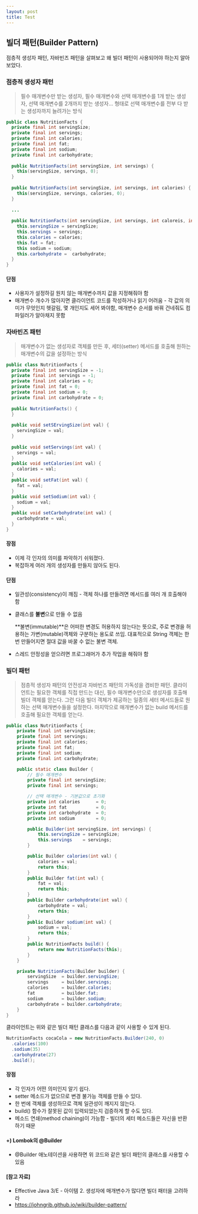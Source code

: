 ```yaml
---
layout: post
title: Test
---
```


## 빌더 패턴(Builder Pattern)

점층적 생성자 패턴, 자바빈즈 패턴을 살펴보고 왜 빌더 패턴이 사용되어야 하는지 알아보았다.



### 점층적 생성자 패턴

> 필수 매개변수만 받는 생성자, 필수 매개변수와 선택 매개변수를 1개 받는 생성자, 선택 매개변수를 2개까지 받는 생성자… 형태로 선택 매개변수를 전부 다 받는 생성자까지 늘려가는 방식

```java
public class NutritionFacts {
  private final int servingSize;
  private final int servings;
  private final int calories;
  private final int fat;
  private final int sodium;
  private final int carbohydrate;
  
  public NutritionFacts(int servingSize, int servings) {
    this(servingSize, servings, 0);
  }
  
  public NutritionFacts(int servingSize, int servings, int calories) {
    this(servingSize, servings, calories, 0);
  }
  
  ...
    
  public NutritionFacts(int servingSize, int servings, int caloreis, int fat, int sodium, int carbohydrate) {
    this.servingSize = servingSize;
    this.servings = servings;
    this.calories = calories;
    this.fat = fat;
    this sodium = sodium;
    this.carbohydrate =  carbohydrate;
  }
}
```

#### 단점

- 사용자가 설정하길 원치 않는 매개변수까지 값을 지정해줘야 함
- 매개변수 개수가 많아지면 클라이언트 코드를 작성하거나 읽기 어려움 - 각 값의 의미가 무엇인지 헷갈림, 몇 개인지도 세어 봐야함, 매개변수 순서를 바꿔 건네줘도 컴파일러가 알아채지 못함



### 자바빈즈 패턴

> 매개변수가 없는 생성자로 객체를 만든 후, 세터(setter) 메서드를 호출해 원하는 매개변수의 값을 설정하는 방식

```java
public class NutritionFacts {
  private final int servingSize = -1;
  private final int servings = -1;
  private final int calories = 0;
  private final int fat = 0;
  private final int sodium = 0;
  private final int carbohydrate = 0;
  
  public NutritionFacts() {
  }
  
  public void setSErvingSize(int val) {
    servingSize = val;
  }
  
  public void setServings(int val) {
    servings = val;
  }
  public void setCalories(int val) {
    calories = val;
  }
  public void setFat(int val) {
    fat = val;
  }
  public void setSodium(int val) {
    sodium = val;
  }
  public void setCarbohydrate(int val) {
    carbohydrate = val;
  }
}
```

#### 장점

- 이제 각 인자의 의미를 파악하기 쉬워졌다.
- 복잡하게 여러 개의 생성자를 만들지 않아도 된다.



#### 단점

- 일관성(consistency)이 깨짐 - 객체 하나를 만들려면 메서드를 여러 개 호출해야 함

- 클래스를 **불변**으로 만들 수 없음

  **불변(immutable)**은 어떠한 변경도 허용하지 않는다는 뜻으로, 주로 변경을 허용하는 가변(mutable)객체와 구분하는 용도로 쓰임. 대표적으로 String 객체는 한번 만들어지면 절대 값을 바꿀 수 없는 불변 객체.

- 스레드 안정성을 얻으려면 프로그래머가 추가 작업을 해줘야 함



### 빌더 패턴

> 점층적 생성자 패턴의 안전성과 자바빈즈 패턴의 가독성을 겸비한 패턴. 클라이언트는 필요한 객체를 직접 만드는 대신, 필수 매개변수만으로 생성자를 호출해 빌더 객체를 얻는다. 그런 다음 빌더 객체가 제공하는 일종의 세터 메서드들로 원하는 선택 매개변수들을 설정한다. 마지막으로 매개변수가 없는 build 메서드를 호출해 필요한 객체를 얻는다.

```java
public class NutritionFacts {
    private final int servingSize;
    private final int servings;
    private final int calories;
    private final int fat;
    private final int sodium;
    private final int carbohydrate;

    public static class Builder {
        // 필수 매개변수
        private final int servingSize;
        private final int servings;

        // 선택 매개변수 - 기본값으로 초기화
        private int calories      = 0;
        private int fat           = 0;
        private int carbohydrate  = 0;
        private int sodium        = 0;

        public Builder(int servingSize, int servings) {
            this.servingSize = servingSize;
            this.servings    = servings;
        }

        public Builder calories(int val) {
            calories = val;
            return this;
        }
        public Builder fat(int val) {
            fat = val;
            return this;
        }
        public Builder carbohydrate(int val) {
            carbohydrate = val;
            return this;
        }
        public Builder sodium(int val) {
            sodium = val;
            return this;
        }
        public NutritionFacts build() {
            return new NutritionFacts(this);
        }
    }

    private NutritionFacts(Builder builder) {
        servingSize  = builder.servingSize;
        servings     = builder.servings;
        calories     = builder.calories;
        fat          = builder.fat;
        sodium       = builder.sodium;
        carbohydrate = builder.carbohydrate;
    }
}
```

클라이언트는 위와 같은 빌더 패턴 클래스를 다음과 같이 사용할 수 있게 된다.

```java
NutritionFacts cocaCola = new NutritionFacts.Builder(240, 0)
  .calories(100)
  .sodium(35)
  .carbohydrate(27)
  .build();
```

#### 장점

- 각 인자가 어떤 의미인지 알기 쉽다.
- setter 메소드가 없으므로 변경 불가능 객체를 만들 수 있다.
- 한 번에 객체를 생성하므로 객체 일관성이 깨지지 않는다.
- build() 함수가 잘못된 값이 입력되었는지 검증하게 할 수도 있다.
- 메소드 연쇄(method chaining)이 가능함 - 빌더의 세터 메소드들은 자신을 반환하기 때문



#### \+) Lombok의 @Builder

- @Builder 애노테이션을 사용하면 위 코드와 같은 빌더 패턴의 클래스를 사용할 수 있음







#### [참고 자료]

- Effective Java 3/E - 아이템 2. 생성자에 매개변수가 많다면 빌더 패터을 고려하라
- https://johngrib.github.io/wiki/builder-pattern/